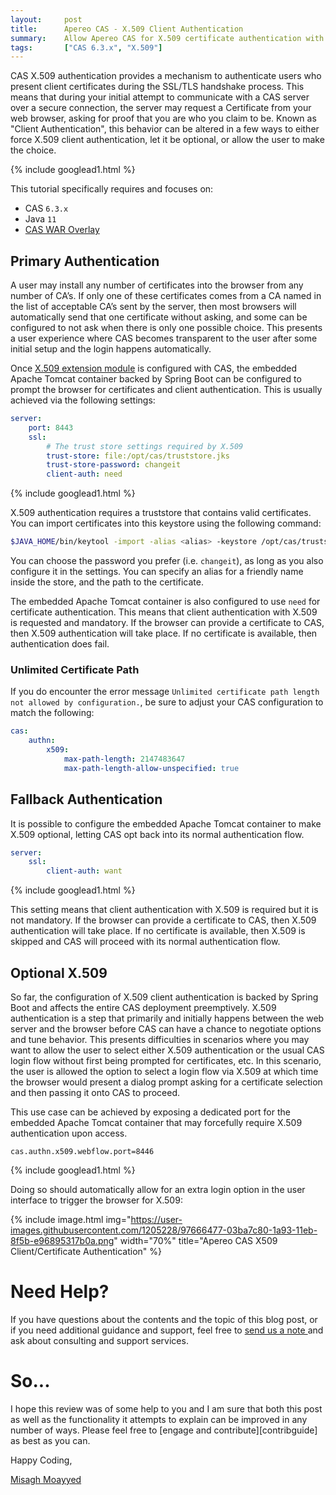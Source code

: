 ```yaml
---
layout:     post
title:      Apereo CAS - X.509 Client Authentication
summary:    Allow Apereo CAS for X.509 certificate authentication with Apache Tomcat, allowing the user to opt into a login flow backed by browser certificates.
tags:       ["CAS 6.3.x", "X.509"]
---
```


CAS X.509 authentication provides a mechanism to authenticate users who present client certificates during the SSL/TLS handshake process. This means that during your initial attempt to communicate with a CAS server over a secure connection, the server may request a Certificate from your web browser, asking for proof that you are who you claim to be. Known as "Client Authentication", this behavior can be altered in a few ways to either force X.509 client authentication, let it be optional, or allow the user to make the choice.

{% include googlead1.html  %}

This tutorial specifically requires and focuses on:

- CAS `6.3.x`
- Java `11`
- [CAS WAR Overlay](https://github.com/apereo/cas-overlay-template)

## Primary Authentication

A user may install any number of certificates into the browser from any number of CA’s. If only one of these certificates comes from a CA named in the list of acceptable CA’s sent by the server, then most browsers will automatically send that one certificate without asking, and some can be configured to not ask when there is only one possible choice. This presents a user experience where CAS becomes transparent to the user after some initial setup and the login happens automatically. 

Once [X.509 extension module][x509] is configured with CAS, the embedded Apache Tomcat container backed by Spring Boot can be configured to prompt the browser for certificates and client authentication. This is usually achieved via the following settings:

```yml
server:
    port: 8443
    ssl:
        # The trust store settings required by X.509
        trust-store: file:/opt/cas/truststore.jks
        trust-store-password: changeit
        client-auth: need
```

{% include googlead1.html  %}

X.509 authentication requires a truststore that contains valid certificates. You can import certificates into this keystore using the following command:

```bash
$JAVA_HOME/bin/keytool -import -alias <alias> -keystore /opt/cas/truststore.jks -file <cert-file>
```

You can choose the password you prefer (i.e. `changeit`), as long as you also configure it in the settings. You can specify an alias for a friendly name inside the store, and the path to the certificate.

The embedded Apache Tomcat container is also configured to use `need` for certificate authentication. This means that client authentication with X.509 is requested and mandatory. If the browser can provide a certificate to CAS, then X.509 authentication will take place. If no certificate is available, then authentication does fail.

### Unlimited Certificate Path

If you do encounter the error message `Unlimited certificate path length not allowed by configuration.`, be sure to adjust your CAS configuration to match the following:

```yaml
cas:
    authn:
        x509:
            max-path-length: 2147483647
            max-path-length-allow-unspecified: true
```

## Fallback Authentication

It is possible to configure the embedded Apache Tomcat container to make X.509 optional, letting CAS opt back into its normal authentication flow.

```yml
server:
    ssl:
        client-auth: want
```

{% include googlead1.html  %}

This setting means that client authentication with X.509 is required but it is not mandatory. If the browser can provide a certificate to CAS, then X.509 authentication will take place. If no certificate is available, then X.509 is skipped and CAS will proceed with its normal authentication flow.

## Optional X.509

So far, the configuration of X.509 client authentication is backed by Spring Boot and affects the entire CAS deployment preemptively. X.509 authentication is a step that primarily and initially happens between the web server and the browser before CAS can have a chance to negotiate options and tune behavior. This presents difficulties in scenarios where you may want to allow the user to select either X.509 authentication or the usual CAS login flow without first being prompted for certificates, etc. In this scenario, the user is allowed the option to select a login flow via X.509 at which time the browser would present a dialog prompt asking for a certificate selection and then passing it onto CAS to proceed.

This use case can be achieved by exposing a dedicated port for the embedded Apache Tomcat container that may forcefully require X.509 authentication upon access. 

```properties
cas.authn.x509.webflow.port=8446
```

{% include googlead1.html  %}

Doing so should automatically allow for an extra login option in the user interface to trigger the browser for X.509:

{% include image.html img="https://user-images.githubusercontent.com/1205228/97666477-03ba7c80-1a93-11eb-8f5b-e96895317b0a.png"
width="70%" 
title="Apereo CAS X509 Client/Certificate Authentication" %}


# Need Help?

If you have questions about the contents and the topic of this blog post, or if you need additional guidance and support, feel free to [send us a note ](/#contact-section-header) and ask about consulting and support services.

# So...

I hope this review was of some help to you and I am sure that both this post as well as the functionality it attempts to explain can be improved in any number of ways. Please feel free to [engage and contribute][contribguide] as best as you can.

Happy Coding,

[Misagh Moayyed](https://fawnoos.com)

[x509]: https://apereo.github.io/cas/6.3.x/installation/X509-Authentication.html